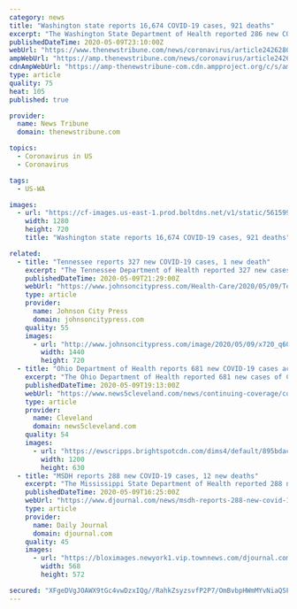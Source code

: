 ```yaml
---
category: news
title: "Washington state reports 16,674 COVID-19 cases, 921 deaths"
excerpt: "The Washington State Department of Health reported 286 new COVID-19 cases and 16 additional deaths Saturday. Statewide case totals have reached 16,674, while the state’s death toll is now at 921, up from 16,"
publishedDateTime: 2020-05-09T23:10:00Z
webUrl: "https://www.thenewstribune.com/news/coronavirus/article242628041.html"
ampWebUrl: "https://amp.thenewstribune.com/news/coronavirus/article242628041.html"
cdnAmpWebUrl: "https://amp-thenewstribune-com.cdn.ampproject.org/c/s/amp.thenewstribune.com/news/coronavirus/article242628041.html"
type: article
quality: 75
heat: 105
published: true

provider:
  name: News Tribune
  domain: thenewstribune.com

topics:
  - Coronavirus in US
  - Coronavirus

tags:
  - US-WA

images:
  - url: "https://cf-images.us-east-1.prod.boltdns.net/v1/static/5615998020001/7d919262-3f57-45df-9021-1a921d5d3055/0174afbf-2175-48f0-9f8d-cafdb9b2bdbc/1280x720/match/image.jpg"
    width: 1280
    height: 720
    title: "Washington state reports 16,674 COVID-19 cases, 921 deaths"

related:
  - title: "Tennessee reports 327 new COVID-19 cases, 1 new death"
    excerpt: "The Tennessee Department of Health reported 327 new cases and one new death from the novel coronavirus (COVID-19) on Saturday. The case count grew to 14,768 cases since tracking began in March. The toll reached 242."
    publishedDateTime: 2020-05-09T21:29:00Z
    webUrl: "https://www.johnsoncitypress.com/Health-Care/2020/05/09/Tennessee-reports-327-new-COVID-19-cases-1-new-death.html"
    type: article
    provider:
      name: Johnson City Press
      domain: johnsoncitypress.com
    quality: 55
    images:
      - url: "http://www.johnsoncitypress.com/image/2020/05/09/x720_q60/Sat-COVID-19.jpg"
        width: 1440
        height: 720
  - title: "Ohio Department of Health reports 681 new COVID-19 cases across the state"
    excerpt: "The Ohio Department of Health reported 681 new cases of COVID-19 Saturday, a dip from the 885 newly reported cases on Friday."
    publishedDateTime: 2020-05-09T19:13:00Z
    webUrl: "https://www.news5cleveland.com/news/continuing-coverage/coronavirus/ohio-department-of-health-reports-681-new-covid-19-cases"
    type: article
    provider:
      name: Cleveland
      domain: news5cleveland.com
    quality: 54
    images:
      - url: "https://ewscripps.brightspotcdn.com/dims4/default/895bdac/2147483647/strip/true/crop/1896x995+0+35/resize/1200x630!/quality/90/?url=https%3A%2F%2Fewscripps.brightspotcdn.com%2Fc9%2F52%2F0214dd084c659a5ecfb4dccd4019%2Fcoronavirus-in-ohio.jpg"
        width: 1200
        height: 630
  - title: "MSDH reports 288 new COVID-19 cases, 12 new deaths"
    excerpt: "The Mississippi State Department of Health reported 288 new COVID-19 cases and 12 new deaths on Saturday morning."
    publishedDateTime: 2020-05-09T16:25:00Z
    webUrl: "https://www.djournal.com/news/msdh-reports-288-new-covid-19-cases-12-new-deaths/article_5c0804ad-4f27-504b-8bef-bce1e9bd5a5f.html"
    type: article
    provider:
      name: Daily Journal
      domain: djournal.com
    quality: 45
    images:
      - url: "https://bloximages.newyork1.vip.townnews.com/djournal.com/content/tncms/assets/v3/editorial/2/cb/2cb85de0-5f88-554b-a731-042a2f00d85b/5eb6db3e91b71.image.jpg?resize=568%2C572"
        width: 568
        height: 572

secured: "XFgeDVgJOAWX9tGc4vwDzxIQg//RahkZsyzsvfP2P7/OmBvbpHWmMYvNiaQSFhZ4Tu8joPmUp7ROVQdn+bcTryjOTZvQPBA01vz7hHkliEjTertcnQUEH1UqXNLdDJ+arXxEY8sKT4CcCZvAIVvZpeAtvj1+E7ts1qTiZxnoXsmfQFjK6w4Nx5lSsCZrtZQn/iCGgqnkn8v+nLXf9QWB2Vp48qBtZPFVbl4mbxa6ssL+/kD3zCMu7YzGx6pmJTljywhWgYuui1JMpyPxV4cxjW1ebguz1TPj1U2o+SYJrC0bpspo5YI5s1FbsCnWvsv0Hmm7vrXC4tHdfOSeRtZd+2DMZRVM9vf1iEz3g7Kqrk0y+rfVEzpakZX6tI0iWWVGfLxi/0gmLdEwY8oE47LXr4ccHJq39kZylsWfrziyEmVgtASE5+CGngYh24nd6QVWZb33+w2zn3KJKVtd5swJiSjVILS1OV0jtFmK/RqE83w=;MnkbafT3cd2rbIpA2r0khg=="
---
```


